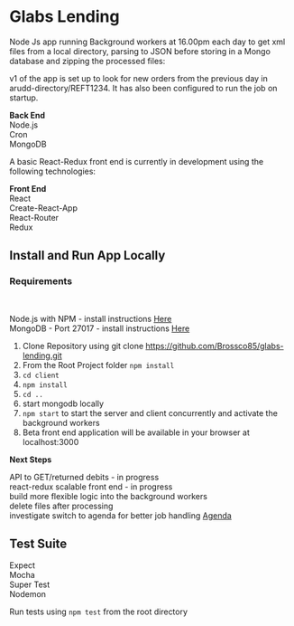 <h1>Glabs Lending</h1>
Node Js app running Background workers at 16.00pm each day to get xml files from a local directory, parsing to JSON before storing in a Mongo database and zipping the processed files: <br>


v1 of the app is set up to look for new orders from the previous day in arudd-directory/REFT1234.  It has also been configured to run the job on startup.

<b>Back End</b><br>
Node.js <br>
Cron <br>
MongoDB <br>

A basic React-Redux front end is currently in development using the following technologies:

<b>Front End</b> <br>
React <br>
Create-React-App <br>
React-Router <br>
Redux <br>

<h2>Install and Run App Locally</h2>
<h3>Requirements</h3> <br>

Node.js with NPM - install instructions [Here](https://docs.npmjs.com/getting-started/installing-node) <br>
MongoDB - Port 27017 - install instructions [Here](https://docs.mongodb.com/manual/installation/) <br>

1. Clone Repository using git clone https://github.com/Brossco85/glabs-lending.git <br>
2. From the Root Project folder `npm install` <br> 
3. `cd client` <br>
4. `npm install` <br>
5. `cd ..` <br>
6. start mongodb locally <br>
7. `npm start` to start the server and client concurrently and activate the background workers <br>
8. Beta front end application will be available in your browser at localhost:3000 <br>

<b>Next Steps</b><br>

API to GET/returned debits - in progress <br>
react-redux scalable front end - in progress <br>
build more flexible logic into the background workers <br>
delete files after processing <br>
investigate switch to agenda for better job handling [Agenda](https://github.com/agenda/agenda)


<h2>Test Suite</h2>
Expect <br>
Mocha <br>
Super Test <br>
Nodemon <br>

Run tests using `npm test` from the root directory
